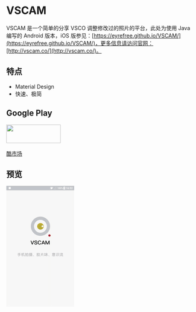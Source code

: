 # VSCAM

VSCAM 是一个简单的分享 VSCO 调整修改过的照片的平台，此处为使用 Java 编写的 Android 版本，iOS 版参见：[https://eyrefree.github.io/VSCAM/](https://eyrefree.github.io/VSCAM/)，更多信息请访问官网：[http://vscam.co/](http://vscam.co/)。

## 特点

  * Material Design
  * 快速、极简

## Google Play

<a target='_blank' href='https://play.google.com/store/apps/details?id=com.x.vscam'>
	<img src='https://camo.githubusercontent.com/10fe76c8a0f9b9d8e5bee8170d88a3293449305a/68747470733a2f2f6f776e636c6f75642e6f72672f77702d636f6e74656e742f7468656d65732f6f776e636c6f75646f72676e65772f6173736574732f696d672f636c69656e74732f627574746f6e732f676f6f676c65706c61792e706e67' width='144' height='49'/>
</a>

[酷市场](http://www.coolapk.com/apk/com.x.vscam)

## 预览

![gif](https://raw.githubusercontent.com/ayaseruri/vscam/master/gif/gif.gif)
